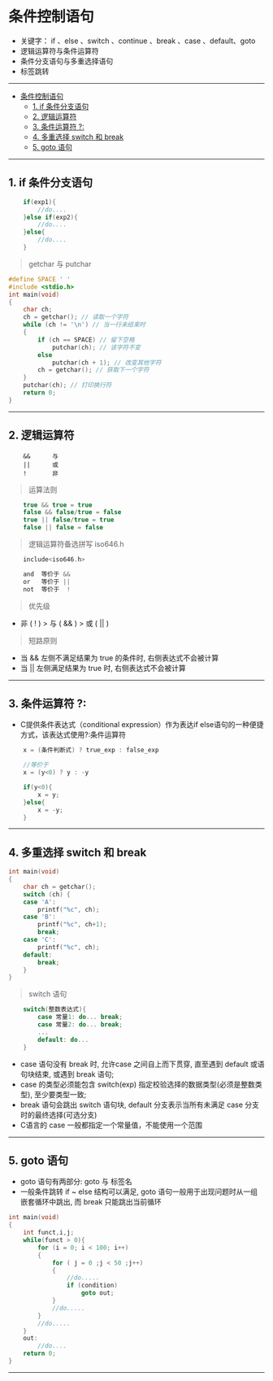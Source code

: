 # 条件控制语句

- 关键字： if 、else 、switch 、continue 、break 、case 、default、goto
- 逻辑运算符与条件运算符
- 条件分支语句与多重选择语句
- 标签跳转

---
- [条件控制语句](#条件控制语句)
  - [1. if 条件分支语句](#1-if-条件分支语句)
  - [2. 逻辑运算符](#2-逻辑运算符)
  - [3. 条件运算符 ?:](#3-条件运算符-)
  - [4. 多重选择 switch 和 break](#4-多重选择-switch-和-break)
  - [5. goto 语句](#5-goto-语句)

---
## 1. if 条件分支语句

```c
    if(exp1){
        //do....
    }else if(exp2){
        //do....
    }else{
        //do....
    }
```

> getchar 与 putchar

```c    
#define SPACE ' '
#include <stdio.h>
int main(void)
{
	char ch;
	ch = getchar(); // 读取一个字符
	while (ch != '\n') // 当一行未结束时
	{
		if (ch == SPACE) // 留下空格
			putchar(ch); // 该字符不变
		else
			putchar(ch + 1); // 改变其他字符
		ch = getchar(); // 获取下一个字符
	}
	putchar(ch); // 打印换行符
	return 0;
}
```

---
## 2. 逻辑运算符

```
    &&      与
    ||      或
    !       非
```

> 运算法则

```c
    true && true = true
    false && false/true = false
    true || false/true = true
    false || false = false
```

> 逻辑运算符备选拼写 iso646.h

```c
    include<iso646.h>

    and  等价于 &&
    or   等价于 ||
    not  等价于  !
```

> 优先级

- 非 ( ! ) > 与 ( && ) > 或 ( || )

> 短路原则

- 当 && 左侧不满足结果为 true 的条件时, 右侧表达式不会被计算
- 当 || 左侧满足结果为 true 时, 右侧表达式不会被计算

---
## 3. 条件运算符 ?:

- C提供条件表达式（conditional expression）作为表达if else语句的一种便捷方式，该表达式使用?:条件运算符

```C
    x = (条件判断式) ? true_exp : false_exp

    //等价于
    x = (y<0) ? y : -y

    if(y<0){
        x = y;
    }else{
        x = -y;
    }
```

---
## 4. 多重选择 switch 和 break

```c
int main(void)
{
	char ch = getchar();
	switch (ch) {
	case 'A':
		printf("%c", ch);
	case 'B':
		printf("%c", ch+1);
		break;
	case 'C':
		printf("%c", ch);
    default:
        break;
	}
}
```

> switch 语句

```c
    switch(整数表达式){
        case 常量1: do... break;
        case 常量2: do... break;
        ...
        default: do...
    }
```

- case 语句没有 break 时, 允许case 之间自上而下贯穿, 直至遇到 default 或语句块结束, 或遇到 break 语句;
- case 的类型必须能包含 switch(exp) 指定校验选择的数据类型(必须是整数类型), 至少要类型一致;
- break 语句会跳出 switch 语句块, default 分支表示当所有未满足 case 分支时的最终选择(可选分支)
- C语言的 case 一般都指定一个常量值，不能使用一个范围

---
## 5. goto 语句

- goto 语句有两部分: goto 与 标签名
- 一般条件跳转 if ~ else 结构可以满足, goto 语句一般用于出现问题时从一组嵌套循环中跳出, 而 break 只能跳出当前循环

```c
int main(void)
{
    int funct,i,j;
    while(funct > 0){
        for (i = 0; i < 100; i++)
        {
            for ( j = 0 ;j < 50 ;j++)
            {
                //do.....
                if (condition)
                    goto out;
            }
            //do.....
        }
        //do.....
    }
    out:
        //do....
    return 0;
}
```

---